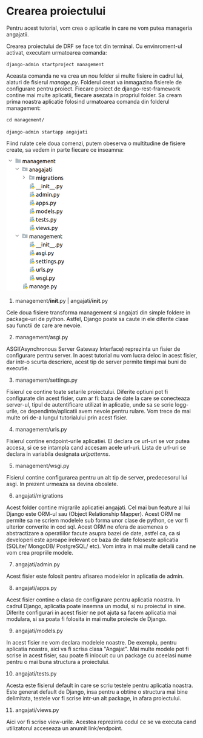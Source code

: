 # Crearea proiectului

Pentru acest tutorial, vom crea o aplicatie in care ne vom putea manageria angajatii.

Crearea proiectului de DRF se face tot din terminal. Cu envinroment-ul activat,
executam urmatoarea comanda:

```commandline
django-admin startproject management
```

Aceasta comanda ne va crea un nou folder si multe fisiere in cadrul lui, alaturi de fisierul *manage.py*.
Folderul creat va inmagazina fisierele de configurare pentru proiect. Fiecare proiect de django-rest-framework contine 
mai multe aplicatii, fiecare asezata in propriul folder. Sa cream prima noastra aplicatie folosind urmatoarea comanda din
folderul management:

```commandline
cd management/

django-admin startapp angajati
```

Fiind rulate cele doua comenzi, putem obeserva o multitudine de fisiere create, sa vedem in parte fiecare ce inseamna:

![img: Django folder structure](/images/django_folder_structure.png)

1. management/__init__.py | angajati/__init__.py 

Cele doua fisiere transforma management si angajati din simple foldere in package-uri de python. Astfel, Django poate sa caute in ele
diferite clase sau functii de care are nevoie.

2. management/asgi.py

ASGI(Asynchronous Server Gateway Interface) reprezinta un fisier de configurare pentru server. In acest tutorial nu vom lucra deloc in acest fisier,
dar intr-o scurta descriere, acest tip de server permite timpi mai buni de executie.

3. management/settings.py

Fisierul ce contine toate setarile proiectului. Diferite optiuni pot fi configurate din acest fisier, cum ar fi:
baza de date la care se conecteaza server-ul, tipul de autentificare utilizat in aplicatie, unde sa se scrie logg-urile,
ce dependinte/aplicatii avem nevoie pentru rulare. Vom trece de mai multe ori de-a lungul tutorialului prin acest fisier.

4. management/urls.py

Fisierul contine endpoint-urile aplicatiei. El declara ce url-uri se vor putea accesa, si ce se intampla cand accesam acele url-uri. 
Lista de url-uri se declara in variabila designata *urlpatterns*. 

5. management/wsgi.py

Fisierul contine configurarea pentru un alt tip de server, predecesorul lui asgi. In prezent urmeaza sa devina oboslete.

6. angajati/migrations

Acest folder contine migrarile aplicatiei angajati. Cel mai bun feature al lui Django este ORM-ul sau (Object Relationship Mapper).
Acest ORM ne permite sa ne scriem modelele sub forma unor clase de python, ce vor fi ulterior converite in cod sql. Acest ORM ne ofera de
asemenea o abstractizare a operatiilor facute asupra bazei de date, astfel ca, ca si developeri este aproape irelevant
ce baza de date foloseste aplicatia (SQLite/ MongoDB/ PostgreSQL/ etc). Vom intra in mai multe detalii cand ne vom crea propriile modele.

7. angajati/admin.py

Acest fisier este folosit pentru afisarea modelelor in aplicatia de admin. 

8. angajati/apps.py

Acest fisier contine o clasa de configurare pentru aplicatia noastra. In cadrul Django, aplicatia poate insemna un modul, si nu proiectul in sine.
Diferite configurari in acest fisier ne pot ajuta sa facem aplicatia mai modulara, si sa poata fi folosita in mai multe proiecte de Django.

9. angajati/models.py

In acest fisier ne vom declara modelele noastre. De exemplu, pentru aplicatia noastra, aici va fi scrisa clasa "Angajat". Mai multe modele 
pot fi scrise in acest fisier, sau poate fi inlocuit cu un package cu aceelasi nume pentru o mai buna structura a proiectului.

10. angajati/tests.py

Acesta este fisierul default in care se scriu testele pentru aplicatia noastra. Este generat default de Django, insa pentru a obtine o structura mai bine delimitata,
testele vor fi scrise intr-un alt package, in afara proiectului.

11. angajati/views.py

Aici vor fi scrise view-urile. Acestea reprezinta codul ce se va executa cand utilizatorul acceseaza un anumit link/endpoint.


